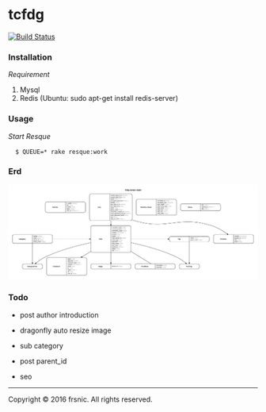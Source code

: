 # tcfdg 

[![Build Status](https://travis-ci.org/frsnic/tcfdg.svg?branch=master)](https://travis-ci.org/frsnic/tcfdg)

### Installation

*Requirement*
1. Mysql
2. Redis (Ubuntu: sudo apt-get install redis-server)

### Usage

*Start Resque*

	  $ QUEUE=* rake resque:work

### Erd
![tcfdg](https://raw.githubusercontent.com/frsnic/tcfdg/master/erd.jpg)

### Todo

* post author introduction

* dragonfly auto resize image

* sub category

* post parent_id

* seo

--------------------------
Copyright © 2016 frsnic. All rights reserved.
